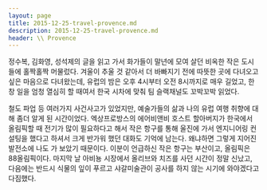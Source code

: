```yaml
---
layout: page
title: 2015-12-25-travel-provence.md
description: 2015-12-25-travel-provence.md
header: \\ Provence
---
```


정수복, 김화영, 성석제의 글을 읽고 가서 화가들이 말년에 모여 살던 비옥한 작은 도시들에 홀짝홀짝 머물렀다. 
겨울이 추울 것 같아서 더 바빠지기 전에 따뜻한 곳에 다녀오고 싶은 마음으로 다녀왔는데, 유럽의 밤은 오후 4시부터 오전 8시까지로 매우 길었고, 한창 일을 엄청 열심히 할 때여서 한국 시차에 맞춰 팀 슬랙채널도 꼬박꼬박 읽었다. 


철도 파업 등 여러가지 사건사고가 있었지만, 예술가들의 삶과 나의 유럽 여행 취향에 대해 좀더 알게 된 시간이었다. 
엑상프로방스의 에어비앤비 호스트 할아버지가 한국에서 올림픽할 때 전기가 많이 필요하다고 해서 작은 항구를 통해 울진에 가서 엔지니어링 컨설팅을 했다고 하셔서 크게 반가워 했던 대화도 기억에 남는다. 왜냐하면 그렇게 지어진 발전소에 나도 가 보았기 때문이다. 이분이 언급하신 작은 항구는 부산이고, 올림픽은 88올림픽이다. 
마지막 날 아비뇽 시장에서 올리브와 치즈를 사던 시간이 정말 신났고, 다음에는 반드시 식물의 잎이 푸르고 샤갈미술관이 공사를 하지 않는 시기에 와야겠다고 다짐했다.
